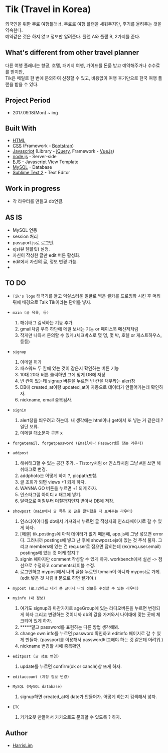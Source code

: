 # Tik (Travel in Korea)

외국인을 위한 무료 여행플래너. 무료로 여행 플랜을 세워주지만, 후기를 올려주는 것을 약속한다.<br> 예약같은 것은 하지 않고 정보만 알려준다. 플랜 A와 플랜 B, 2가지를 준다.

## What's different from other travel planner

다른 여행 플래너는 항공, 호텔, 패키지 여행, 가이드를 돈읇 받고 예약해주거나 수수료를 받지만,<br>
Tik은 메일로 한 번에 문의하여 신청할 수 있고, 비용없이 여행 후기만으로 한국 여행 플랜을 받을 수 있다.

## Project Period

* 2017.09.18(Mon) ~ ing

## Built With

* [HTML](https://www.w3.org/html/)
* [CSS](https://www.w3.org/Style/CSS/) (Framework - [Bootstrap](https://getbootstrap.com/))
* [Javascript](https://www.javascript.com/) (Library - [jQuery](https://jquery.com/), Framework - [Vue.js](https://vuejs.org/))
* [node.js](https://nodejs.org/en/) - Server-side
* [EJS](http://www.embeddedjs.com/) - Javascript View Template
* [MySQL](https://www.mysql.com/) - Database
* [Sublime Text 2](http://www.sublimetext.com/2) - Text Editor


## Work in progress

*  각 라우터를 만들고 db연결.

## AS IS

* MySQL 연동
* session 처리
* passport.js로 로그인.
* ejs(뷰 템플릿) 설정.
* 자신이 작성한 글만 edit 버튼 활성화.
* edit에서 자신의 글, 정보 변경 가능.
*

## TO DO

* `Tik's logo`
	태극기를 들고 익살스러운 얼굴로 찍은 셀카를 드로잉화 시킨 후 머리 뒤에 배경으로 Talk Tik이라는 단어를 넣자.

* `main (글 목록, 등)`<br>
	1. 해쉬태그 검색하는 기능 추가.<br>
	2. gmail처럼 우측 하단에 메일 보내는 기능 or 페이스북 메신저처럼<br>
	3. 작게만 나와서 문의할 수 있게.(체크박스로 몇 명, 몇 박, 호텔 or 게스트하우스, 등등)

* `signup`<br>
	1. 이메일 허가<br>
	2. 패스워드 두 칸에 있는 것이 같은지 확인하는 버튼 기능<br>
	3. 10대 20대 버튼 클릭하면 그에 맞게 DB에 저장<br>
	4. 빈 칸이 있는데 signup 버튼을 누르면 빈 칸을 채우라는 alert창<br>
	5. DB에 created_at이랑 updated_at이 자동으로 데이터가 안들어가는데 확인하자.
	6. nickname, email 중복검사.

* `signin`
	1. alert창을 띄우려고 하는데. 내 생각에는 html이나 get에서 또 넣는 거 같은데 ? 일단 보류. 
	2. 이메일 대소문자 구분 x

* `forgetemail, forgetpassword (Email이나 Password를 찾는 라우터)`

* `addpost`<br>
	1. 해쉬태그할 수 있는 공간 추가. - Tistory처럼 or 인스타처럼 그냥 #을 쓰면 해쉬태그로 변경.
	2. addphoto는 어떻게 하지 ?, picpath포함. 
	3. 글 조회가 되면 views +1 되게 하자.
	4. WANNA GO 버튼을 누르면 +1 되게 하자.
	5. 인스타그램 아이디 a 태그에 넣기.
	6. 달력으로 며칠부터 며칠까지인지 받아서 DB에 저장.

* `showpost (main에서 글 목록 중 글을 클릭했을 때 보여주는 라우터)`<br>
	1. 인스타아이디를 db에서 가져와서 누르면 글 작성자의 인스타페이지로 갈 수 있게 하자.<br>
	2. [해결] tik.postings에 아직 데이터가 없기 때문에, app.js에 그냥 넣으면 error다. 그러니까 postings에 넣고 난 후에 showpost.ejs에 있는 것 주석 풀자. 그리고 members에 있는 건 req.user로 잡으면 잡히는데 (ex)req.user.email) postings에 있는 것 어케 잡지 ?
	3. signin 해야지만 comment 작성할 수 있게 하자. workbench에서 실선 -> 점선으로 수정하고 comments테이블 수정.
	4. 로그인하고 mypost에서 나의 글을 누르면 tomain이 아니라 mypost로 가게. (edit 넣은 것 처럼 if 문으로 하면 될거야.)

* `mypost (로그인하고 내가 쓴 글이나 나의 정보를 수정할 수 있는 라우터)`

* `myinfo (내 정보)`
	1. 여기도 signup과 마찬가지로 ageGroup에 있는 라디오버튼을 누르면 변경되게 하자 그리고 변경하는 것이니까 db의 값을 가져와서 나이대에 맞는 곳에 체크되어 있게 하자.
	2. *****말고 password를 표현하는 다른 방법 생각해봐.
	3. change own info를 누르면 password 확인하고 editinfo 페이지로 갈 수 있게 만들자. (passport를 이용해서 password비교해야 하는 것 같은데 어려워.)
	4. nickname 변경할 시에 중복확인.

* `editpost (글 정보 변경)`
	1. update를 누르면 confirm(ok or cancle)창 뜨게 하자.

* `editaccount (계정 정보 변경)`

* `MySQL (MySQL database)`<br>
	1. signup하면 created_at에 date가 안들어가. 어떻게 하는지 검색해서 넣자.

* `ETC`<br>
	1. 카카오봇 만들어서 카카오로도 문의할 수 있도록 ? 하자.

## Author

* [HarrisLim](https://github.com/HarrisLim)<br><br>